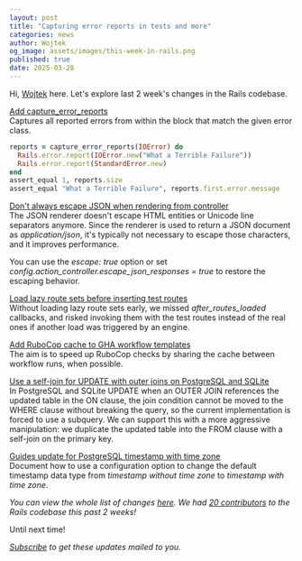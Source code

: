 ```yaml
---
layout: post
title: "Capturing error reports in tests and more"
categories: news
author: Wojtek
og_image: assets/images/this-week-in-rails.png
published: true
date: 2025-03-28
---
```


Hi, [Wojtek](https://x.com/morgoth85) here. Let's explore last 2 week's changes in the Rails codebase.

[Add capture_error_reports](https://github.com/rails/rails/pull/54809)  
Captures all reported errors from within the block that match the given error class.

```ruby
reports = capture_error_reports(IOError) do
  Rails.error.report(IOError.new("What a Terrible Failure"))
  Rails.error.report(StandardError.new)
end
assert_equal 1, reports.size
assert_equal "What a Terrible Failure", reports.first.error.message
```

[Don't always escape JSON when rendering from controller](https://github.com/rails/rails/pull/54643)  
The JSON renderer doesn't escape HTML entities or Unicode line separators anymore.
Since the renderer is used to return a JSON document as *application/json*, it's typically not necessary to escape those characters, and it improves performance.

You can use the *escape: true* option or set *config.action_controller.escape_json_responses = true* to restore the escaping behavior.

[Load lazy route sets before inserting test routes](https://github.com/rails/rails/pull/54777)  
Without loading lazy route sets early, we missed *after_routes_loaded* callbacks, and risked invoking them with the test routes instead of the real ones if another load was triggered by an engine.

[Add RuboCop cache to GHA workflow templates](https://github.com/rails/rails/pull/54754)  
The aim is to speed up RuboCop checks by sharing the cache between workflow runs, when possible.

[Use a self-join for UPDATE with outer joins on PostgreSQL and SQLite](https://github.com/rails/rails/pull/54722)  
In PostgreSQL and SQLite UPDATE when an OUTER JOIN references the updated table in the ON clause, the join condition cannot be moved to the WHERE clause without breaking the query, so the current implementation is forced to use a subquery. We can support this with a more aggressive manipulation: we duplicate the updated table into the FROM clause with a self-join on the primary key.

[Guides update for PostgreSQL timestamp with time zone](https://github.com/rails/rails/pull/53687)  
Document how to use a configuration option to change the default timestamp data type from *timestamp without time zone* to *timestamp with time zone*.
  
_You can view the whole list of changes [here](https://github.com/rails/rails/compare/@%7B2025-03-14%7D...main@%7B2025-03-28%7D)._
_We had [20 contributors](https://contributors.rubyonrails.org/contributors/in-time-window/20250314-20250328) to the Rails codebase this past 2 weeks!_

Until next time!

_[Subscribe](https://world.hey.com/this.week.in.rails) to get these updates mailed to you._
